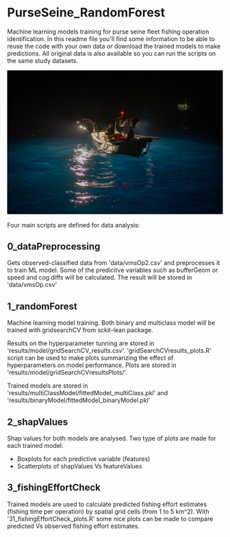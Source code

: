 # PurseSeine_RandomForest
Machine learning models training for purse seine fleet fishing operation identification. In this readme file you'll find some information to be able to reuse the code with your own data or download the trained models to make predictions. All original data is also available so you can run the scripts on the same study datasets.

![alt text](data/pic2.jpeg)

Four main scripts are defined for data analysis:

## 0_dataPreprocessing
Gets observed-classified data from 'data/vmsOp2.csv' and preprocesses it to train ML model. Some of the predicitve variables such as bufferGeom or speed and cog diffs will be calculated. 
The result will be stored in 'data/vmsOp.csv'

## 1_randomForest
Machine learning model training. Both binary and multiclass model will be trained with gridsearchCV from sckit-lean package. 

Results on the hyperparameter tunning are stored in 'results/model/gridSearchCV_results.csv'. 'gridSearchCVresults_plots.R' script can be used to make plots summarizing the effect of hyperparameters on model performance. Plots are stored in 'results/model/gridSearchCVresultsPlots/'.

Trained models are stored in 'results/multiClassModel/fittedModel_multiClass.pkl' and 'results/binaryModel/fittedModel_binaryModel.pkl'

## 2_shapValues
Shap values for both models are analysed. Two type of plots are made for each trained model:
- Boxplots for each predictive variable (features)
- Scatterplots of shapValues Vs featureValues

## 3_fishingEffortCheck
Trained models are used to calculate predicted fishing effort estimates (fishing time per operation) by spatial grid cells (from 1 to 5 km^2). With '31_fishingEffortCheck_plots.R'  some nice plots can be made to compare predicted Vs observed fishing effort estimates.